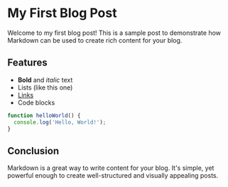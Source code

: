 # My First Blog Post

Welcome to my first blog post! This is a sample post to demonstrate how Markdown can be used to create rich content for your blog.

## Features

- **Bold** and *italic* text
- Lists (like this one)
- [Links](https://example.com)
- Code blocks

```javascript
function helloWorld() {
  console.log('Hello, World!');
}
```

## Conclusion

Markdown is a great way to write content for your blog. It's simple, yet powerful enough to create well-structured and visually appealing posts.